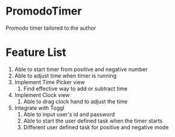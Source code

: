 # PromodoTimer
Promodo timer tailored to the author

# Feature List
1. Able to start timer from positive and negative number
2. Able to adjust time when timer is running
3. Implement Time Picker view
    1. Find effective way to add or subtract time
4. Implement Clock view
    1. Able to drag clock hand to adjust the time
5. Integrate with Toggl
    1. Able to input user's id and password
    2. Able to start the user defined task when the timer starts
    3. Different user defined task for positive and negative mode
